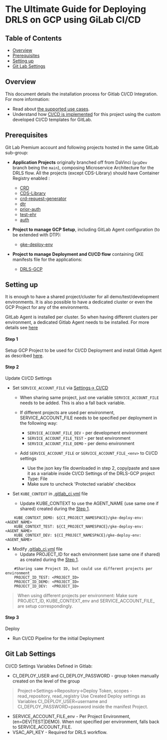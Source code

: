 # The Ultimate Guide for Deploying DRLS on GCP using GiLab CI/CD

## Table of Contents
- [Overview](#overview)
- [Prerequisites](#prerequisites)
- [Setting up](#setting-up)
- [Git Lab Settings](#git-lab-settings)

## Overview

This document details the installation process for Gitlab CI/CD Integration.
For more information:
- Read about [the supported use cases](GitLabCICD_UseCases.md). 
- Understand how [CI/CD is implemented](https://gitlab.com/gcp-solutions/hcls/claims-modernization/gitlab-ci/README.md) for this project using the custom developed CI/CD templates for GitLab.

## Prerequisites
Git Lab Premium account and following projects hosted in the same GitLab sub-group:

- **Application Projects** originally branched off from DaVinci (`gcpDev` branch being the `main`),
composing Microservice Architecture for the DRLS flow. All the projects (except CDS-Library) should have Container Registry enabled :
  - [CRD](https://gitlab.com/gcp-solutions/hcls/claims-modernization/pa-ref-impl/crd)
  - [CDS-Library](https://gitlab.com/gcp-solutions/hcls/claims-modernization/pa-ref-impl/CDS-Library)
  - [crd-request-generator](https://gitlab.com/gcp-solutions/hcls/claims-modernization/pa-ref-impl/crd-request-generator)
  - [dtr](https://gitlab.com/gcp-solutions/hcls/claims-modernization/pa-ref-impl/dtr)
  - [prior-auth](https://gitlab.com/gcp-solutions/hcls/claims-modernization/pa-ref-impl/prior-auth)
  - [test-ehr](https://gitlab.com/gcp-solutions/hcls/claims-modernization/pa-ref-impl/test-ehr)
  - [auth](https://gitlab.com/gcp-solutions/hcls/claims-modernization/pa-ref-impl/auth)

- **Project to manage GCP Setup**, including GitLab Agent configuration (to be extended with DTP):
  - [gke-deploy-env](https://gitlab.com/gcp-solutions/hcls/claims-modernization/pa-ref-impl/gke-deploy-env)

- **Project to manage Deployment and CI/CD flow** containing GKE manifests file for the applications:
  - [DRLS-GCP](https://gitlab.com/gcp-solutions/hcls/claims-modernization/pa-ref-impl/DRLS-GCP)


## Setting up
It is enough to have a shared project/cluster for all demo/test/development environments.
It is also possible to have a dedicated cluster or even the GCP Project for any of the environments.

GitLab Agent is installed per cluster. So when having  different clusters per environment, a dedicated Gitlab Agent needs to be installed. 
For more details see [here](https://gitlab.com/gcp-solutions/hcls/claims-modernization/pa-ref-impl/gke-deploy-env/-/blob/main/README.md)

#### Step 1
Setup GCP Project to be used for CI/CD Deployment and install Gitlab Agent as described [here](https://gitlab.com/gcp-solutions/hcls/claims-modernization/pa-ref-impl/gke-deploy-env/-/blob/main/README.md).

#### Step 2
Update CI/CD Settings

   - Set `SERVICE_ACCOUNT_FILE` via [Settings-> CI/CD](https://gitlab.com/gcp-solutions/hcls/claims-modernization/pa-ref-impl/DRLS-GCP/-/settings/ci_cd)
     - When sharing same project, just one variable  `SERVICE_ACCOUNT_FILE` needs to be added. This is also a fall back variable.
     - If different projects are used per environment, SERVICE_ACCOUNT_FILE needs to be specified per deployment in the following way:
        * `SERVICE_ACCOUNT_FILE_DEV` - per development environment
        * `SERVICE_ACCOUNT_FILE_TEST` - per test environment
        * `SERVICE_ACCOUNT_FILE_DEMO` - per demo environment

     - Add `SERVICE_ACCOUNT_FILE` or `SERVICE_ACCOUNT_FILE_<env>` to CI/CD settings
       - Use the json key file downloaded in step 2, copy/paste and save it as a variable inside CI/CD Settings of the DRLS-GCP project
       - Type: File
       - Make sure to uncheck 'Protected variable' checkbox

   - Set `KUBE_CONTEXT` in [.gitlab_ci.yml](https://gitlab.com/gcp-solutions/hcls/claims-modernization/pa-ref-impl/DRLS-GCP/.gitlab_ci.yml) file
     - Update KUBE_CONTEXT to use the AGENT_NAME (use same one if shared)  created during the [Step 1](#step1).
     
```shell
    KUBE_CONTEXT_DEMO: ${CI_PROJECT_NAMESPACE}/gke-deploy-env:<AGENT_NAME>
    KUBE_CONTEXT_TEST: ${CI_PROJECT_NAMESPACE}/gke-deploy-env:<AGENT_NAME>
    KUBE_CONTEXT_DEV: ${CI_PROJECT_NAMESPACE}/gke-deploy-env:<AGENT_NAME>
   ```
- Modify [.gitlab_ci.yml](https://gitlab.com/gcp-solutions/hcls/claims-modernization/pa-ref-impl/DRLS-GCP/.gitlab_ci.yml) file
    - Update PROJECT_ID for each environment (use same one if shared) as created during the [Step 1](#step1).
```shell
    #Sharing same Project ID, but could use different projects per environment
    PROJECT_ID_TEST: <PROJECT_ID>
    PROJECT_ID_DEMO: <PROJECT_ID>
    PROJECT_ID_DEV:  <PROJECT_ID>
```

> When using different projects per environment:
Make sure PROJECT_ID<env>, KUBE_CONTEXT_env and SERVICE_ACCOUNT_FILE_<env> are setup correspondingly.

#### Step 3  
Deploy
   - Run CI/CD Pipeline for the initial Deployment
   

## Git Lab Settings 

CI/CD Settings Variables Defined in Gitlab:
- CI_DEPLOY_USER and CI_DEPLOY_PASSWORD - group token  manually created on the level of the group  
> Project->Settings->Repository->Deploy Token, scopes - read_repository, read_registry
> Use Created Deploy settings as Variables CI_DEPLOY_USER=username and CI_DEPLOY_PASSWORD=password inside the manifest Project.
- SERVICE_ACCOUNT_FILE_env - Per Project Environment, (en=DEV|TEST|DEMO). When not specified per environment, falls back to SERVICE_ACCOUNT_FILE.
- VSAC_API_KEY - Required for DRLS workflow.

